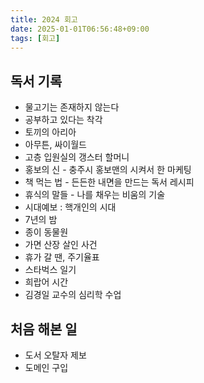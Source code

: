 ```yaml
---
title: 2024 회고
date: 2025-01-01T06:56:48+09:00
tags: [회고]
---
```


## 독서 기록

- 물고기는 존재하지 않는다
- 공부하고 있다는 착각
- 토끼의 아리아
- 아무튼, 싸이월드
- 고층 입원실의 갱스터 할머니
- 홍보의 신 - 충주시 홍보맨의 시켜서 한 마케팅
- 책 먹는 법 - 든든한 내면을 만드는 독서 레시피
- 휴식의 말들 - 나를 채우는 비움의 기술
- 시대예보 : 핵개인의 시대
- 7년의 밤
- 종이 동물원
- 가면 산장 살인 사건
- 휴가 갈 땐, 주기율표
- 스타벅스 일기
- 희랍어 시간
- 김경일 교수의 심리학 수업

## 처음 해본 일

- 도서 오탈자 제보
- 도메인 구입
